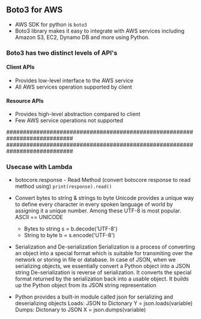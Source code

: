 ## Boto3 for AWS 

- AWS SDK for python is ``boto3``
- Boto3 library makes it easy to integrate with AWS services including Amazon S3, EC2, Dynamo DB and more using Python.

### Boto3 has two distinct levels of API's

#### Client APIs
- Provides low-level interface to the AWS service
- All AWS services operation supported by client

#### Resource APIs
- Provides high-level abstraction compared to client
- Few AWS service operations not supported

############################################################################
############################################################################

### Usecase with Lambda
- botocore.response - Read Method (convert botocore response to read method using)
    ``print(response).read()``

- Convert bytes to string & strings to byte
    Unicode provides a unique way to define every character in every spoken language of world by assigning it a unique number. Among these UTF-8 is most popular.
    ASCII == UNICODE
    - Bytes to string
        s = b.decode('UTF-8')
    - String to byte
        b = s.encode('UTF-8')

- Serialization and De-serialization
    Serialization is a process of converting an object into a special format which is suitable for transmiting over the network or storing in file or database. In case of JSON, when we serializing objects, we essentially convert a Python object into a JSON string
    De-serialization is reverse of serialization. It converts the special format returned by the serialization back into a usable object. It builds up the Python object from its JSON string representation 

- Python provides a built-in module called json for serializing and deserializing objects
    Loads:
        JSON to Dictonary
        Y = json.loads(variable)
    Dumps:
        Dictonary to JSON
        X = json.dumps(variable)

